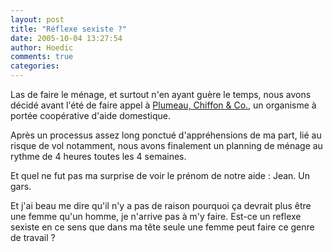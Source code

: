 ```yaml
---
layout: post
title: "Réflexe sexiste ?"
date: 2005-10-04 13:27:54
author: Hoedic
comments: true
categories: 
---
```



Las de faire le ménage, et surtout n'en ayant guère le temps, nous avons décidé avant l'été de faire appel à [Plumeau, Chiffon & Co.](http://www.plumeau.qc.ca/), un organisme à portée coopérative d'aide domestique.

Après un processus assez long ponctué d'appréhensions de ma part, lié au risque de vol notamment, nous avons finalement un planning de ménage au rythme de 4 heures toutes les 4 semaines.

Et quel ne fut pas ma surprise de voir le prénom de notre aide : Jean. Un gars.

Et j'ai beau me dire qu'il n'y a pas de raison pourquoi ça devrait plus être une femme qu'un homme, je n'arrive pas à m'y faire. Est-ce un reflexe sexiste en ce sens que dans ma tête seule une femme peut faire ce genre de travail ?
